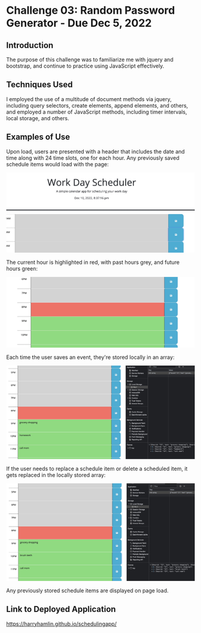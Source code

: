 # Challenge 03: Random Password Generator - Due Dec 5, 2022

## Introduction

The purpose of this challenge was to familiarize me with jquery and bootstrap, and continue to practice using JavaScript effectively.

## Techniques Used

I employed the use of a multitude of document methods via jquery, including query selectors, create elements, append elements, and others, and employed a number of JavaScript methods, including timer intervals, local storage, and others.

## Examples of Use

Upon load, users are presented with a header that includes the date and time along with 24 time slots, one for each hour. Any previously saved schedule items would load with the page:

<img src="assets/images/dateloadout.jpg"/>

The current hour is highlighted in red, with past hours grey, and future hours green:

<img src="assets/images/onload.jpg"/>

Each time the user saves an event, they're stored locally in an array:

<img src="assets/images/storagedemo.jpg"/>

If the user needs to replace a schedule item or delete a scheduled item, it gets replaced in the locally stored array:

<img src="assets/images/replacedemo.jpg"/>

Any previously stored schedule items are displayed on page load.

## Link to Deployed Application

<a href="https://harryhamlin.github.io/schedulingapp/">https://harryhamlin.github.io/schedulingapp/</a>